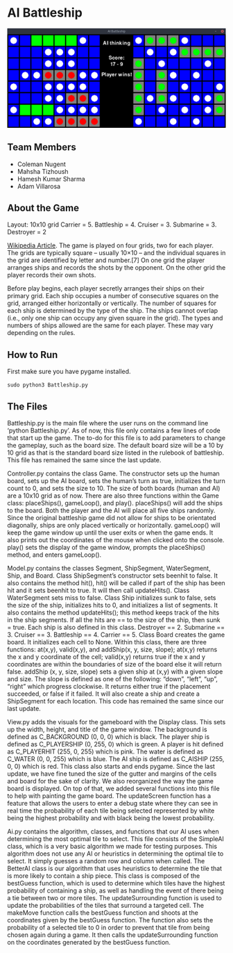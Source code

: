 # AI Battleship

![Screenshot of the game](screenshot.png)

## Team Members
- Coleman Nugent
- Mahsha Tizhoush
- Hamesh Kumar Sharma
- Adam Villarosa

## About the Game
Layout: 10x10 grid
Carrier	= 5. Battleship = 4. Cruiser = 3. Submarine = 3. Destroyer = 2

[Wikipedia Article](https://en.wikipedia.org/wiki/Battleship_\(game\)#Description).
The game is played on four grids, two for each player. The grids are typically square – usually 10×10 – and the individual squares in the grid are identified by letter and number.[7] On one grid the player arranges ships and records the shots by the opponent. On the other grid the player records their own shots.

Before play begins, each player secretly arranges their ships on their primary grid. Each ship occupies a number of consecutive squares on the grid, arranged either horizontally or vertically. The number of squares for each ship is determined by the type of the ship. The ships cannot overlap (i.e., only one ship can occupy any given square in the grid). The types and numbers of ships allowed are the same for each player. These may vary depending on the rules.

## How to Run
First make sure you have pygame installed.
```
sudo python3 Battleship.py
```

## The Files

Battleship.py is the main file where the user runs on the command line ‘python Battleship.py’. As of now, this file only contains a few lines of code that start up the game. The to-do for this file is to add parameters to change the gameplay, such as the board size. The default board size will be a 10 by 10 grid as that is the standard board size listed in the rulebook of battleship. This file has remained the same since the last update.

Controller.py contains the class Game. The constructor sets up the human board, sets up the AI board, sets the human’s turn as true, initializes the turn count to 0, and sets the size to 10. The size of both boards (human and AI) are a 10x10 grid as of now. There are also three functions within the Game class: placeShips(), gameLoop(), and play(). 
placeShips() will add the ships to the board. Both the player and the AI will place all five ships randomly. Since the original battleship game did not allow for ships to be orientated diagonally, ships are only placed vertically or horizontally. 
gameLoop() will keep the game window up until the user exits or when the game ends. It also prints out the coordinates of the mouse when clicked onto the console.
play() sets the display of the game window, prompts the placeShips() method, and enters gameLoop().

Model.py contains the classes Segment, ShipSegment, WaterSegment, Ship, and Board.
Class ShipSegment’s constructor sets beenhit to false. It also contains the method hit(), hit() will be called if part of the ship has been hit and it sets beenhit to true. It will then call updateHits().
Class WaterSegment sets miss to false.
Class Ship initializes sunk to false, sets the size of the ship, initializes hits to 0, and initializes a list of segments. It also contains the method updateHits(); this method keeps track of the hits in the ship segments. If all the hits are == to the size of the ship, then sunk = true. Each ship is also defined in this class. Destroyer == 2. Submarine == 3. Cruiser == 3. Battleship == 4. Carrier == 5.
Class Board creates the game board. It initializes each cell to None. Within this class, there are three functions: at(x,y), valid(x,y), and addShip(x, y, size, slope); at(x,y) returns the x and y coordinate of the cell; valid(x,y) returns true if the x and y coordinates are within the boundaries of size of the board else it will return false. addShip (x, y, size, slope) sets a given ship at (x,y) with a given slope and size. The slope is defined as one of the following: “down”, “left”, “up”, “right” which progress clockwise. It returns either true if the placement succeeded, or false if it failed. It will also create a ship and create a ShipSegment for each location. This code has remained the same since our last update. 

View.py adds the visuals for the gameboard with the Display class. This sets up the width, height, and title of the game window. The background is defined as C_BACKGROUND (0, 0, 0) which is black. The player ship is defined as C_PLAYERSHIP (0, 255, 0) which is green. A player is hit defined as C_PLAYERHIT (255, 0, 255) which is pink. The water is defined as C_WATER (0, 0, 255) which is blue. The AI ship is defined as C_AISHIP (255, 0, 0) which is red. This class also starts and ends pygame. Since the last update, we have fine tuned the size of the gutter and margins of the cells and board for the sake of clarity. We also reorganized the way the game board is displayed. On top of that, we added several functions into this file to help with painting the game board. The updateScreen function has a feature that allows the users to enter a debug state where they can see in real time the probability of each tile being selected represented by white being the highest probability and with black being the lowest probability.

Ai.py contains the algorithm, classes, and functions that our AI uses when determining the most optimal tile to select. This file consists of the SimpleAI class, which is a very basic algorithm we made for testing purposes. This algorithm does not use any AI or heuristics in determining the optimal tile to select. It simply guesses a random row and column when called. The BetterAI class is our algorithm that uses heuristics to determine the tile that is more likely to contain a ship piece. This class is composed of the bestGuess function, which is used to determine which tiles have the highest probability of  containing a ship, as well as handling the event of there being a tie between two or more tiles. The updateSurrounding function is used to update the probabilities of the tiles that surround a targeted cell. The makeMove function calls the bestGuess function and shoots at the coordinates given by the bestGuess function. The function also sets the probability of a selected tile to 0 in order to prevent that tile from being chosen again during a game. It then calls the updateSurrounding function on the coordinates generated by the bestGuess function. 
